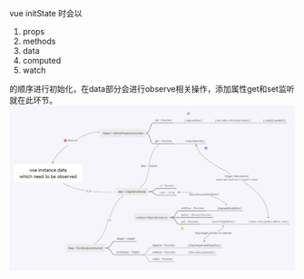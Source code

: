 vue initState 时会以
1. props
1. methods
1. data
1. computed
1. watch

的顺序进行初始化，在data部分会进行observe相关操作，添加属性get和set监听就在此环节。
![vue data observe mind map](https://github.com/N-E-K-O/my-project/blob/vue-learn/images/vue.observe.jpg "vue data observe mind map")